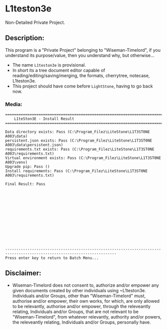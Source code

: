 # L1teston3e
Non-Detailed Private Project.

## Description:
This program is a "Private Project" belonging to "Wiseman-Timelord", if you understand its purpose/value, then you understand why, but otherwise...
- The name `L1teston3e` is provisional.
- In short its a tree document editor capable of reading/editing/saving/merging, the formats, cherrytree, notecase, L1teston3e.
- This project should have come before `LightStone`, having to go back now. 

### Media:
```
========================================================================================================================
    L1teSton3E - Install Result
========================================================================================================================

Data directory exists: Pass (C:\Program_Filez\LiteStone\L1T3ST0NE A003\data)
persistent.json exists: Pass (C:\Program_Filez\LiteStone\L1T3ST0NE A003\data\persistent.json)
requirements.txt exists: Pass (C:\Program_Filez\LiteStone\L1T3ST0NE A003\requirements.txt)
Virtual environment exists: Pass (C:\Program_Filez\LiteStone\L1T3ST0NE A003\venv)
Upgrade pip: Pass ()
Install requirements: Pass (C:\Program_Filez\LiteStone\L1T3ST0NE A003\requirements.txt)

Final Result: Pass














------------------------------------------------------------------------------------------------------------------------
Press enter key to return to Batch Menu...

```

## Disclaimer:
- Wiseman-Timelord does not consent to, authorize and/or empower any given documents created by other individuals using ~L1teston3e. Individuals and/or Groups, other than "Wiseman-Timelord" must, authorise and/or empower, their own works, for which, are only allowed to be relevantly, authorise and/or empower, through the releveantly relating, Individuals and/or Groups, that are not relevant to be "Wiseman-Timelord", from whatever relevantly, authority and/or powers, the releveantly relating, Individuals and/or Groups, personally have.
